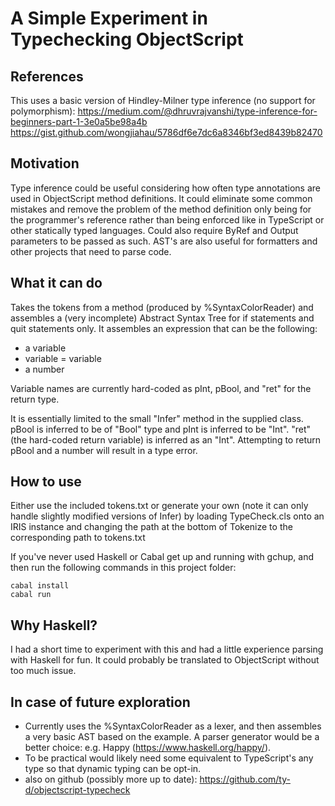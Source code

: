 # A Simple Experiment in Typechecking ObjectScript

## References
This uses a basic version of Hindley-Milner type inference (no support for polymorphism):
https://medium.com/@dhruvrajvanshi/type-inference-for-beginners-part-1-3e0a5be98a4b
https://gist.github.com/wongjiahau/5786df6e7dc6a8346bf3ed8439b82470

## Motivation
Type inference could be useful considering how often type annotations are used in ObjectScript method definitions. It could eliminate some common mistakes and remove the problem of the method definition only being for the programmer's reference rather than being enforced like in TypeScript or other statically typed languages. Could also require ByRef and Output parameters to be passed as such. AST's are also useful for formatters and other projects that need to parse code.

## What it can do
Takes the tokens from a method (produced by %SyntaxColorReader) and assembles a (very incomplete) Abstract Syntax Tree for if statements and quit statements only.
It assembles an expression that can be the following:
- a variable
- variable = variable
- a number

Variable names are currently hard-coded as pInt, pBool, and "ret" for the return type.

It is essentially limited to the small "Infer" method in the supplied class.
pBool is inferred to be of "Bool" type and pInt is inferred to be "Int". "ret" (the hard-coded return variable) is inferred as an "Int".
Attempting to return pBool and a number will result in a type error.

## How to use
Either use the included tokens.txt or generate your own (note it can only handle slightly modified versions of Infer) by loading TypeCheck.cls onto an IRIS instance and changing the path at the bottom of Tokenize to the corresponding path to tokens.txt

If you've never used Haskell or Cabal get up and running with gchup, and then run the following commands in this project folder:

```
cabal install
cabal run
```

## Why Haskell?
I had a short time to experiment with this and had a little experience parsing with Haskell for fun. It could probably be translated to ObjectScript without too much issue.

## In case of future exploration
- Currently uses the %SyntaxColorReader as a lexer, and then assembles a very basic AST based on the example. A parser generator would be a better choice: e.g. Happy (https://www.haskell.org/happy/).
- To be practical would likely need some equivalent to TypeScript's any type so that dynamic typing can be opt-in.
- also on github (possibly more up to date): https://github.com/ty-d/objectscript-typecheck